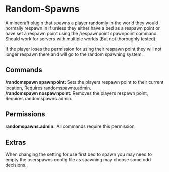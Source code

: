 # Random-Spawns
A minecraft plugin that spawns a player randomly in the world they would normally respawn in if unless they either have a bed as a respawn point or have set a respawn point using the /respawnpoint spawnpoint command.  
Should work for servers with multiple worlds (But not thoroughly tested).

If the player loses the permission for using their respawn point they will not longer respawn there and will go to the random spawning system.

## Commands

**/randomspawn spawnpoint:** Sets the players respawn point to their current location, Requires randomspawns.admin.  
**/randomspawn nospawnpoint:** Removes the players respawn point, Requires randomspawns.admin.

## Permissions

**randomspawns.admin:** All commands require this permission

## Extras

When changing the setting for use first bed to spawn you may need to empty the userspawns config file as spawning may choose some odd decisions.
